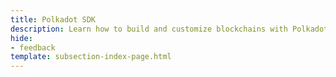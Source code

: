 ```yaml
---
title: Polkadot SDK
description: Learn how to build and customize blockchains with Polkadot SDK. Explore flexible tools, pre-built modules, and tutorials for efficient blockchain development.
hide: 
- feedback
template: subsection-index-page.html
---
```

